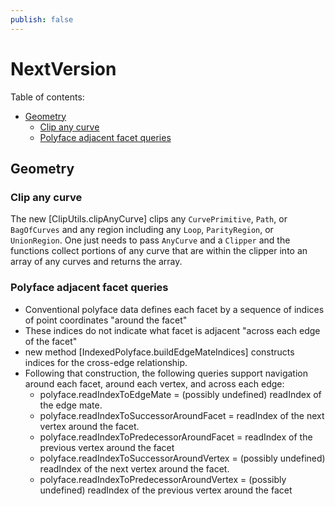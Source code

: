 ```yaml
---
publish: false
---
```

# NextVersion

Table of contents:

- [Geometry](#geometry)
  - [Clip any curve](#clip-any-curve)
  - [Polyface adjacent facet queries](#polyface-adjacent-facet-queries)

## Geometry

### Clip any curve

The new [ClipUtils.clipAnyCurve] clips any `CurvePrimitive`, `Path`, or `BagOfCurves` and any region including any `Loop`, `ParityRegion`, or `UnionRegion`. One just needs to pass `AnyCurve` and a `Clipper` and the functions collect portions of any curve that are within the clipper into an array of any curves and returns the array.

### Polyface adjacent facet queries

- Conventional polyface data defines each facet by a sequence of indices of point coordinates "around the facet"
- These indices do not indicate what facet is adjacent "across each edge of the facet"
- new method [IndexedPolyface.buildEdgeMateIndices] constructs indices for the cross-edge relationship.
- Following that construction, the following queries support navigation around each facet, around each vertex, and across each edge:
  - polyface.readIndexToEdgeMate = (possibly undefined) readIndex of the edge mate.
  - polyface.readIndexToSuccessorAroundFacet = readIndex of the next vertex around the facet.
  - polyface.readIndexToPredecessorAroundFacet = readIndex of the previous vertex around the facet
  - polyface.readIndexToSuccessorAroundVertex = (possibly undefined) readIndex of the next vertex around the facet.
  - polyface.readIndexToPredecessorAroundVertex = (possibly undefined) readIndex of the previous vertex around the facet
